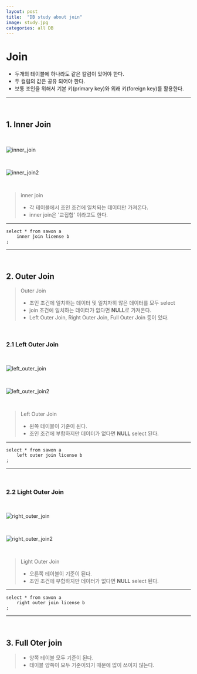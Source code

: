 ```yaml
---
layout: post
title:  "DB study about join"  
image: study.jpg  
categories: all DB  
---  
```



# Join  
- 두개의 테이블에 하나라도 같은 칼럼이 있어야 한다.
- 두 컬럼의 값은 공유 되어야 한다.
- 보통 조인을 위해서 기본 키(primary key)와 외래 키(foreign key)를 활용한다.  

---  

<br/>  

## 1. Inner Join  

<br/>  

![inner_join](https://user-images.githubusercontent.com/103972967/164183834-fb8a819d-bb2b-414f-bce8-3b0882d02207.PNG)  

<br/>  

 ![inner_join2](https://user-images.githubusercontent.com/103972967/164183896-caffe174-2b47-4a8e-9e92-7a51a7d7c234.PNG)  

<br/>  

> inner join  
> * 각 테이블에서 조인 조건에 일치되는 데이터만 가져온다.  
> * inner join은 '교집합' 이라고도 한다.  

---  

```
select * from sawon a
    inner join license b
;
```   
---  
  
<br/>  

## 2. Outer Join  

> Outer Join  
> * 조인 조건에 일치하는 데이터 및 일치자히 않은 데이터를 모두 select
> * join 조건에 일치하는 데이터가 없다면 **NULL**로 가져온다.  
> * Left Outer Join, Right Outer Join, Full Outer Join 등이 있다.  
  
<br/>  

### 2.1 Left Outer Join  

<br/>  

![left_outer_join](https://user-images.githubusercontent.com/103972967/164183982-06f97b3a-a516-483a-b2ba-bba23da63bd8.PNG)  

<br/>  

![left_outer_join2](https://user-images.githubusercontent.com/103972967/164184055-989ac579-71bc-47ed-a661-662c1267f16f.PNG)  

<br/>  

> Left Outer Join  
> * 왼쪽 테이블이 기준이 된다.  
> * 조인 조건에 부합하지만 데이터가 없다면 **NULL** select 된다.  

--- 

```
select * from sawon a  
    left outer join license b
;
```  

---

<br/>  

### 2.2 Light Outer Join  

<br/>  

![right_outer_join](https://user-images.githubusercontent.com/103972967/164184125-669972f5-1aff-48d1-9901-5336e7d148b5.PNG)  

<br/>  

 ![right_outer_join2](https://user-images.githubusercontent.com/103972967/164184181-3ede6309-15cb-4ba0-a6f0-e356ac02ff02.PNG)  

<br/>  

> Light Outer Join  
> * 오른쪽 테이블이 기준이 된다.  
> * 조인 조건에 부합하지만 데이터가 없다면 **NULL** select 된다.  

---  

```
select * from sawon a  
    right outer join license b  
;
```  

---  

<br/>  

## 3. Full Oter join  

> * 양쪽 테이블 모두 기준이 된다.  
> * 테이블 양쪽이 모두 기준이되기 때문에 많이 쓰이지 않는다. 
 
